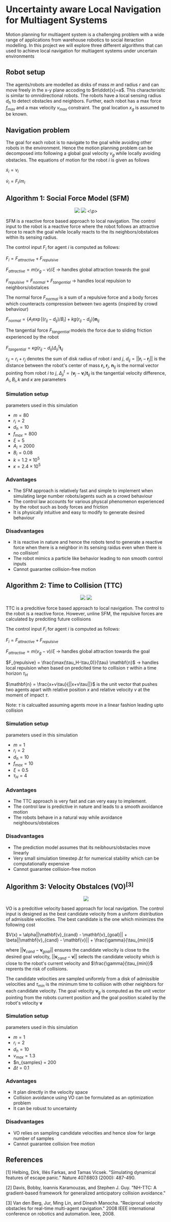 # Uncertainty aware Local Navigation for Multiagent Systems
Motion planning for multiagent system is a challenging problem with a wide range of applications from warehouse robotics to social iteraction modelling. In this project we will explore three different algorithms that can used to achieve local navigation for multiagent systems under uncertain environments

## Robot setup
The agents/robots are modelled as disks of mass $m$ and radius $r$ and can move freely in the x-y plane accoding to $m\ddot{x}=a$. This characterisitc is similar to omnidirectional robots. The robots have a local sensing radius $d_h$ to detect obstacles and neighbors. Further, each robot has a max force $f_{max}$ and a max velocity $v_{max}$ constraint. The goal location $x_g$ is assumed to be known. 

## Navigation problem
The goal for each robot is to navigate to the goal while avoiding other robots in the environment. Hence the motion planning problem can be decomposed into following a global goal velocity $v_g$ while locally avoiding obstacles. The equations of motion for the robot $i$ is given as follows

$\dot{x}_i = v_i$

$\dot{v}_i = F_i/m_i$

## Algorithm 1: Social Force Model (SFM)
<p align="center">
<img src=https://github.com/sriram-2502/uncertainty_aware_navigation/blob/master/gif/SFM_3.gif> 
<img src=https://github.com/sriram-2502/uncertainty_aware_navigation/blob/master/gif/SFM_8.gif>
<\p>

SFM is a reactive force based approach to local navigation. The control input to the robot is a reactive force where the robot follows an attractive force to reach the goal while locally reacts to the its neighbors/obstalces within its sensing radius. 

The control input $F_i$ for agent $i$ is computed as follows:

$F_i = F_{attractive} + F_{repulsive}$

$F_{attractive} = m (v_g - v)/\xi$ $\rightarrow$ handles global attraction towards the goal

$F_{repulsive} = F_{normal} + F_{tangential}$ $\rightarrow$ handles local repulsion to neighbors/obstalces

The normal force $F_{normal}$ is a sum of a repulsive force and a body forces which counteracts compression between two agents (inspired by crowd behaviour)

$F_{normal} = \{A_i\exp[(r_{ij}-d_{ij})/B_i] + kg(r_{ij}-d_{ij})\}\mathbf{n}_{ij}$

The tangential force $F_{tangential}$ models the force due to sliding friction experienced by the robot

$F_{tangential} = \kappa g(r_{ij}-d_{ij})\Delta_{ji}^t \mathbf{t}_{ij}$

$r_{ij} = r_i + r_j$ denotes the sum of disk radius of robot $i$ and $j$, $d_{ij} = ||\mathbf{r}_i -\mathbf{r}_j||$ is the distance between the robot's center of mass $\mathbf{r}_i, \mathbf{r}_j$, $\mathbf{n}_{ij}$ is the normal vector pointing from robot $i$ to $j$, $\Delta_{ji}^t = (\mathbf{v}_j - \mathbf{v}_i) \mathbf{t}_{ij}$ is the tangential velocity difference, 
$A_i,B_i, k$ and $\kappa$ are parameters 

### Simulation setup
parameters used in this simulation
* $m = 80$
* $r_i = 2$
* $d_h = 10$
* $f_{max} = 800$
* $\xi = 5$
* $A_i = 2000$
* $B_i = 0.08$
* $k = 1.2\times 10^5$
* $\kappa = 2.4 \times 10^5$

### Advantages
* The SFM approach is relatively fast and simple to implement when simulating large number robots/agents such as a crowd behaviour
* The control law accounts for various physcal phenomenon experienced by the robot such as body forces and friction
* It is physically intuitive and easy to modify to generate desired behaviour

### Disadvantages
* It is reactive in nature and hence the robots tend to generate a reactive force when there is a neighbor in its sensing raidus even when there is no collision!
* The robot mimics a particle like behavior leading to non smooth control inputs
* Cannot guarantee collision-free motion

## Algorithm 2: Time to Collision (TTC)
<p align="center">
<img src=https://github.com/sriram-2502/uncertainty_aware_navigation/blob/master/gif/TTC_3.gif> 
<img src=https://github.com/sriram-2502/uncertainty_aware_navigation/blob/master/gif/TTC_8.gif>
</p>

TTC is a predcitive force based approach to local navigation. The control to the robot is a reactive force. However, unline SFM, the repulsive forces are calculated by predciting future collisions

The control input $F_i$ for agent $i$ is computed as follows:

$F_i = F_{attractive} + F_{repulsive}$

$F_{attractive} = m (v_g - v)/\xi$ $\rightarrow$ handles global attraction towards the goal

$F_{repulsive} = \frac{\max(\tau_H-\tau,0)}{\tau} \mathbf{n}$ $\rightarrow$ handles local repulsion when based on predcited time to collision $\tau$ within a time horizon $\tau_H$

$\mathbf{n} = \frac{x+v\tau}{||x+v\tau||}$ is the unit vector that pushes two agents apart with relative position $x$ and relative velocity $v$ at the moment of impact $\tau$. 

Note: $\tau$ is calcualted assuming agents move in a linear fashion leading upto collision

### Simulation setup
parameters used in this simulation
* $m = 1$
* $r_i = 2$
* $d_h = 10$
* $f_{max} = 10$
* $\xi = 0.5$
* $\tau_H = 4$

### Advantages
* The TTC approach is very fast and can very easy to implement.
* The control law is predictive in nature and leads to a smooth avoidance motion 
* The robots behave in a natural way while avoidance neighbours/obstalces

### Disadvantages
* The prediction model assumes that its neibhours/obstacles move linearly 
* Very small simulation timestep $\Delta t$ for numerical stability which can be computationally expensive
* Cannot guarantee collision-free motion

## Algorithm 3: Velocity Obstalces (VO)$^{[3]}$
<p align="center">
<img src=https://github.com/sriram-2502/uncertainty_aware_navigation/blob/master/gif/VO_3.gif>
</p>


VO is a predcitive velocity based approach for local navigation. The control input is designed as the best candidate velocity from a uniform distribution of admissible velocities. The best candidate is the one which minimizes the following cost

$V(x) = \alpha||\mathbf{v}_{cand} - \mathbf{v}_{goal}|| + \beta||\mathbf{v}_{cand} - \mathbf{v}|| + \frac{\gamma}{\tau_{min}}$

where $||\mathbf{v}_{cand} - \mathbf{v}_{goal}||$ ensures the candidate velocity is close to the desired goal velocity, $||\mathbf{v}_{cand} - \mathbf{v}||$ selects the candidate velocity which is close to the robot's current velocity and $\frac{\gamma}{\tau_{min}}$ reprents the risk of collisions. 

The candidate velocities are sampled uniformly from a disk of admissible velocities and $\tau_{min}$ is the minimum time to collision with other neighbors for each candidate velocity. The goal velocity $\mathbf{v}_g$ is computed as the unit vector pointing from the robots current position and the goal position scaled by the robot's velocity $\mathbf{v}$

### Simulation setup
parameters used in this simulation
* $m = 1$
* $r_i = 2$
* $d_h = 10$
* $v_{max} = 1.3$
* $n_{samples} = 200
* $\Delta t = 0.1$ 

### Advantages
* It plan directly in the velocity space
* Collision avoidance using VO can be formulated as an optimization problem
* It can be robust to uncertainty

### Disadvantages
* VO relies on sampling candidate velocities and hence slow for large number of samples
* Cannot guarantee collision free motion

## References
[1] Helbing, Dirk, Illés Farkas, and Tamas Vicsek. "Simulating dynamical features of escape panic." Nature 407.6803 (2000): 487-490.

[2] Davis, Bobby, Ioannis Karamouzas, and Stephen J. Guy. "NH-TTC: A gradient-based framework for generalized anticipatory collision avoidance."

[3] Van den Berg, Jur, Ming Lin, and Dinesh Manocha. "Reciprocal velocity obstacles for real-time multi-agent navigation." 2008 IEEE international conference on robotics and automation. Ieee, 2008.
